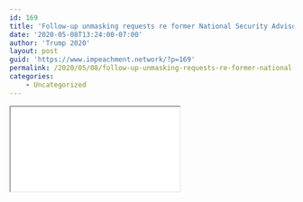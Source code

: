 ```yaml
---
id: 169
title: 'Follow-up unmasking requests re former National Security Advisor [Michael Flynn]'
date: '2020-05-08T13:24:00-07:00'
author: 'Trump 2020'
layout: post
guid: 'https://www.impeachment.network/?p=169'
permalink: /2020/05/08/follow-up-unmasking-requests-re-former-national-security-advisor-michael-flynn/
categories:
    - Uncategorized
---
```


<iframe class="pdf" src="/_assets/2020-05-13-ODNI-to-CEG-RHJ-Unmasking.pdf"> </iframe>